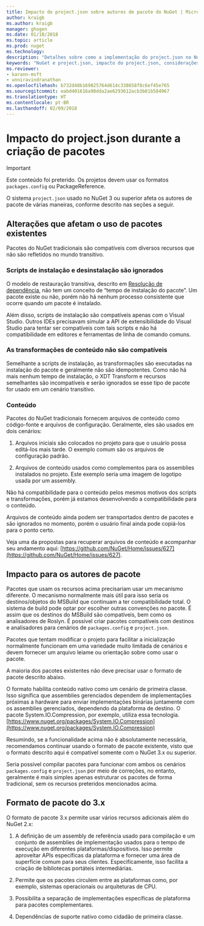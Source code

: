 ```yaml
---
title: Impacto do project.json sobre autores de pacote do NuGet | Microsoft Docs
author: kraigb
ms.author: kraigb
manager: ghogen
ms.date: 01/18/2018
ms.topic: article
ms.prod: nuget
ms.technology: 
description: "Detalhes sobre como a implementação do project.json no NuGet 3.x afeta autores de pacote, como recursos incompatíveis, conteúdo e formato do pacote."
keywords: "NuGet e project.json, impacto do project.json, considerações de criação de pacotes, recursos do project.json"
ms.reviewer:
- karann-msft
- unniravindranathan
ms.openlocfilehash: b732d48b169825764d614c338658f8c6ef45e765
ms.sourcegitcommit: eabd401616a98dda2ae6293612acb3b81b584967
ms.translationtype: HT
ms.contentlocale: pt-BR
ms.lasthandoff: 02/09/2018
---
```

# <a name="impact-of-projectjson-when-creating-packages"></a>Impacto do project.json durante a criação de pacotes

> [!Important]
> Este conteúdo foi preterido. Os projetos devem usar os formatos `packages.config` ou PackageReference.

O sistema `project.json` usado no NuGet 3 ou superior afeta os autores de pacote de várias maneiras, conforme descrito nas seções a seguir.

## <a name="changes-affecting-existing-packages-usage"></a>Alterações que afetam o uso de pacotes existentes

Pacotes do NuGet tradicionais são compatíveis com diversos recursos que não são refletidos no mundo transitivo.

### <a name="install-and-uninstall-scripts-are-ignored"></a>Scripts de instalação e desinstalação são ignorados

O modelo de restauração transitiva, descrito em [Resolução de dependência](../consume-packages/dependency-resolution.md#dependency-resolution-with-packagereference), não tem um conceito de “tempo de instalação do pacote”. Um pacote existe ou não, porém não há nenhum processo consistente que ocorre quando um pacote é instalado.

Além disso, scripts de instalação são compatíveis apenas com o Visual Studio. Outros IDEs precisavam simular a API de extensibilidade do Visual Studio para tentar ser compatíveis com tais scripts e não há compatibilidade em editores e ferramentas de linha de comando comuns.

### <a name="content-transforms-are-not-supported"></a>As transformações de conteúdo não são compatíveis

Semelhante a scripts de instalação, as transformações são executadas na instalação do pacote e geralmente não são idempotentes. Como não há mais nenhum tempo de instalação, o XDT Transform e recursos semelhantes são incompatíveis e serão ignorados se esse tipo de pacote for usado em um cenário transitivo.

### <a name="content"></a>Conteúdo

Pacotes do NuGet tradicionais fornecem arquivos de conteúdo como código-fonte e arquivos de configuração. Geralmente, eles são usados em dois cenários:

1. Arquivos iniciais são colocados no projeto para que o usuário possa editá-los mais tarde. O exemplo comum são os arquivos de configuração padrão.

1. Arquivos de conteúdo usados como complementos para os assemblies instalados no projeto. Este exemplo seria uma imagem de logotipo usada por um assembly.

Não há compatibilidade para o conteúdo pelos mesmos motivos dos scripts e transformações, porém já estamos desenvolvendo a compatibilidade para o conteúdo.

Arquivos de conteúdo ainda podem ser transportados dentro de pacotes e são ignorados no momento, porém o usuário final ainda pode copiá-los para o ponto certo.

Veja uma da propostas para recuperar arquivos de conteúdo e acompanhar seu andamento aqui: [https://github.com/NuGet/Home/issues/627](https://github.com/NuGet/Home/issues/627).

## <a name="impact-for-package-authors"></a>Impacto para os autores de pacote

Pacotes que usam os recursos acima precisariam usar um mecanismo diferente. O mecanismo normalmente mais útil para isso seria os destinos/objetos do MSBuild que continuam a ter compatibilidade total. O sistema de build pode optar por escolher outras convenções no pacote. É assim que os destinos do MSBuild são compatíveis, bem como os analisadores de Roslyn. É possível criar pacotes compatíveis com destinos e analisadores para cenários de `packages.config` e `project.json`.

Pacotes que tentam modificar o projeto para facilitar a inicialização normalmente funcionam em uma variedade muito limitada de cenários e devem fornecer um arquivo leiame ou orientação sobre como usar o pacote.

A maioria dos pacotes existentes não deve precisar usar o formato de pacote descrito abaixo.

O formato habilita conteúdo nativo como um cenário de primeira classe. Isso significa que assemblies gerenciados dependem de implementações próximas a hardware para enviar implementações binárias juntamente com os assemblies gerenciados, dependendo da plataforma de destino. O pacote System.IO.Compression, por exemplo, utiliza essa tecnologia. [https://www.nuget.org/packages/System.IO.Compression](https://www.nuget.org/packages/System.IO.Compression)

Resumindo, se a funcionalidade acima não é absolutamente necessária, recomendamos continuar usando o formato de pacote existente, visto que o formato descrito aqui é compatível somente com o NuGet 3.x ou superior.

Seria possível compilar pacotes para funcionar com ambos os cenários `packages.config` e `project.json` por meio de correções, no entanto, geralmente é mais simples apenas estruturar os pacotes de forma tradicional, sem os recursos preteridos mencionados acima.

## <a name="3x-package-format"></a>Formato de pacote do 3.x

O formato de pacote 3.x permite usar vários recursos adicionais além do NuGet 2.x:

1. A definição de um assembly de referência usado para compilação e um conjunto de assemblies de implementação usados para o tempo de execução em diferentes plataformas/dispositivos. Isso permite aproveitar APIs específicas da plataforma e fornecer uma área de superfície comum para seus clientes. Especificamente, isso facilita a criação de bibliotecas portáteis intermediárias.

1. Permite que os pacotes circulem entre as plataformas como, por exemplo, sistemas operacionais ou arquiteturas de CPU.

1. Possibilita a separação de implementações específicas de plataforma para pacotes complementares.

1. Dependências de suporte nativo como cidadão de primeira classe.
